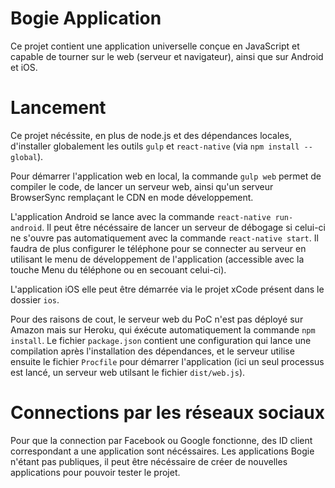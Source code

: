 Bogie Application
=====================

Ce projet contient une application universelle conçue en JavaScript et capable
de tourner sur le web (serveur et navigateur), ainsi que sur Android et iOS.

# Lancement
Ce projet nécéssite, en plus de node.js et des dépendances locales, d'installer
globalement les outils `gulp` et `react-native` (via `npm install --global`).

Pour démarrer l'application web en local, la commande `gulp web` permet de
compiler le code, de lancer un serveur web, ainsi qu'un serveur BrowserSync
remplaçant le CDN en mode développement.

L'application Android se lance avec la commande `react-native run-android`. Il
peut être nécéssaire de lancer un serveur de débogage si celui-ci ne s'ouvre pas
automatiquement avec la commande `react-native start`. Il faudra de plus
configurer le téléphone pour se connecter au serveur en utilisant le menu de
développement de l'application (accessible avec la touche Menu du téléphone ou
en secouant celui-ci).

L'application iOS elle peut être démarrée via le projet xCode présent dans le
dossier `ios`.

Pour des raisons de cout, le serveur web du PoC n'est pas déployé sur Amazon
mais sur Heroku, qui éxécute automatiquement la commande `npm install`. Le
fichier `package.json` contient une configuration qui lance une compilation
après l'installation des dépendances, et le serveur utilise ensuite le fichier
`Procfile` pour démarrer l'application (ici un seul processus est lancé, un
serveur web utilsant le fichier `dist/web.js`).

# Connections par les réseaux sociaux
Pour que la connection par Facebook ou Google fonctionne, des ID client
correspondant a une application sont nécéssaires. Les applications Bogie n'étant
pas publiques, il peut être nécéssaire de créer de nouvelles applications pour
pouvoir tester le projet.
